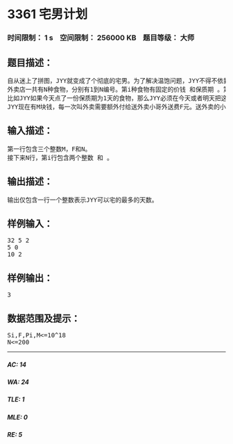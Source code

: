 # 3361 宅男计划   
### 时间限制： 1 s&nbsp;&nbsp;&nbsp;&nbsp;空间限制： 256000 KB&nbsp;&nbsp;&nbsp;&nbsp;题目等级： 大师  
## 题目描述：  

<pre>
自从迷上了拼图，JYY就变成了个彻底的宅男。为了解决温饱问题，JYY不得不依靠叫外卖来维持生计。
外卖店一共有N种食物，分别有1到N编号。第i种食物有固定的价钱 和保质期 。第i种食物会在 天后过期。JYY是不会吃过期食物的。 
比如JYY如果今天点了一份保质期为1天的食物，那么JYY必须在今天或者明天把这个食物吃掉，否则这个食物就再也不能吃了。保质期可以为0天，这样这份食物就必须在购买当天吃掉。 
JYY现在有M块钱，每一次叫外卖需要额外付给送外卖小哥外送费F元。送外卖的小哥身强力壮，可以瞬间给JYY带来任意多份食物。JYY想知道，在满足每天都能吃到至少一顿没过期的外卖的情况下，他可以最多宅多少天呢？
</pre>
  
  
## 输入描述：  

<pre>
第一行包含三个整数M，F和N。 
接下来N行，第i行包含两个整数 和 。
</pre>
  
  
## 输出描述：  

<pre>
输出仅包含一行一个整数表示JYY可以宅的最多的天数。
</pre>
  
  
## 样例输入：  

<pre>
32 5 2 
5 0 
10 2
</pre>
  
  
## 样例输出：  

<pre>
3
</pre>
  
  
## 数据范围及提示：  

<pre>
Si,F,Pi,M<=10^18
N<=200
</pre>
  
  
***  

##### AC: 14  
##### WA: 24  
##### TLE: 1  
##### MLE: 0  
##### RE: 5  
